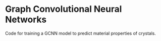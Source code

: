 # Graph Convolutional Neural Networks

Code for training a GCNN model to predict material properties of crystals.

